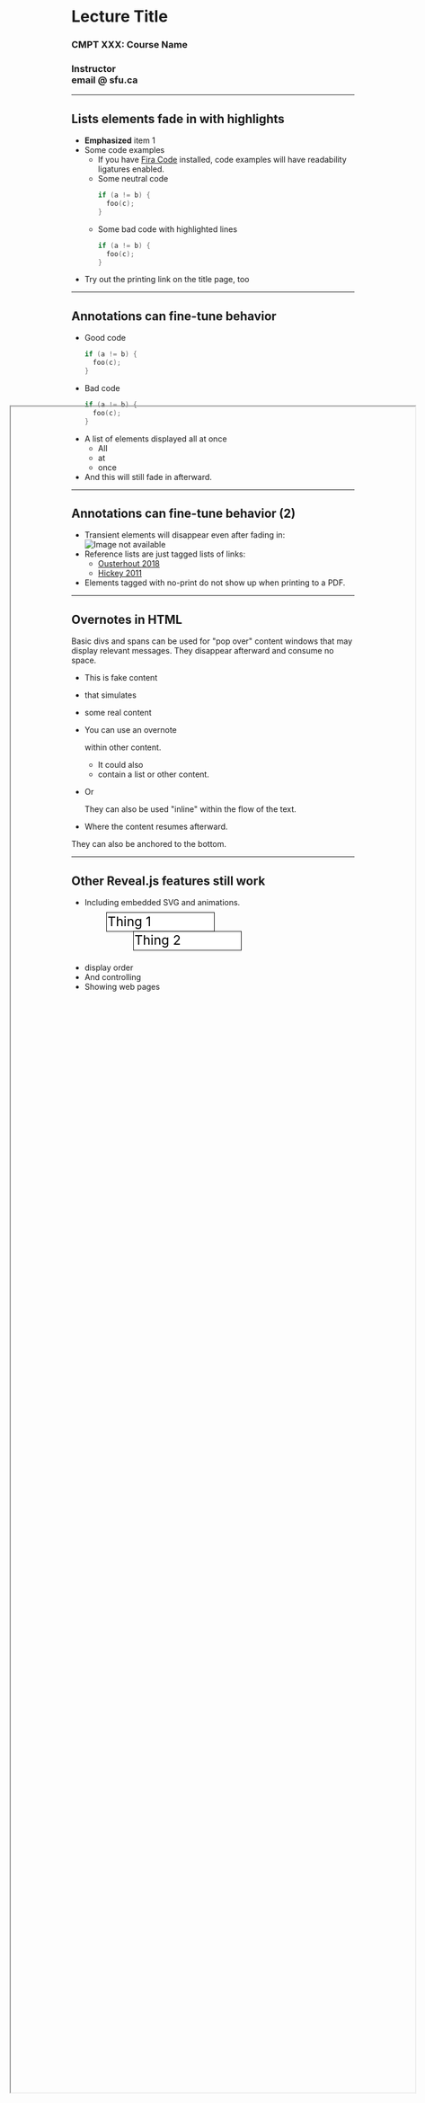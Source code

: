 # Lecture Title
### CMPT XXX: Course Name
### Instructor <br> email @ sfu.ca

---
## Lists elements fade in with highlights

* **Emphasized** item 1
* Some code examples
  * If you have [Fira Code](https://github.com/tonsky/FiraCode) installed, code examples will have readability ligatures enabled.
  * Some neutral code
      ```C []
      if (a != b) {
        foo(c);
      }
      ```
  * Some bad code with highlighted lines <!-- .element: class="bad" -->
      ```C [1|2|1-2]
      if (a != b) {
        foo(c);
      }
      ```
* Try out the printing link on the title page, too

---
## Annotations can fine-tune behavior

* Good code <!-- .element: class="good" -->
    ```C []
    if (a != b) {
      foo(c);
    }
    ```
* Bad code  <!-- .element: class="bad" -->
    ```C []
    if (a != b) {
      foo(c);
    }
    ```
* A list of elements displayed all at once
  - All <!-- .element: class="blocklist" -->
  - at
  - once
* And this will still fade in afterward.

---
## Annotations can fine-tune behavior (2)

* Transient elements will disappear even after fading in: <br>
  ![Image not available](https://coursys.sfu.ca/static/newsfu/bg-small.png "Hover text for info") <!-- .element: class="transient" -->
* Reference lists are just tagged lists of links:
  * [Ousterhout 2018](https://web.stanford.edu/~ouster/cgi-bin/aposd.php) <!-- .element: class="reference-list" -->
  * [Hickey 2011](https://www.infoq.com/presentations/Simple-Made-Easy/)
* Elements tagged with no-print do not show up when printing to a PDF. <!-- .element: class="no-print" -->

---
## Overnotes in HTML

Basic divs and spans can be used for "pop over" content windows that may display relevant messages.
They disappear afterward and consume no space.

* This is fake content
* that simulates
* some real content
* You can use an overnote
    <div class="overnote">
    within other content.<br>

    <ul>
      <li>It could also
      <li>contain a list or other content.
    </ul>
    </div>
* Or
    <div class="overnote-inline">
    They can also be used "inline" within the flow of the text.
    </div>
* Where the content resumes afterward.

<div class="overnote-bottom">
They can also be anchored to the bottom.
</div>

---
## Other Reveal.js features still work

* Including embedded SVG and animations. <!-- .element: data-fragment-index="1" -->
    <br>
    <svg width="500" height="100" viewBox="0 0 500 100" xmlns="http://www.w3.org/2000/svg">
      <g class="fragment fade-in" data-fragment-index="2">
        <rect width="200" height="35" x="40" y="10" stroke="#000" fill="#fff"/>
        <text font-size="24" y="35" x="42">Thing 1</text>
      </g>
      <g class="fragment fade-in" data-fragment-index="3">
        <rect width="200" height="35" x="90" y="45" stroke="#000" fill="#fff"/>
        <text font-size="24" y="70" x="92">Thing 2</text>
      </g>
    </svg>
* display order   <!-- .element: data-fragment-index="5" -->
* And controlling <!-- .element: data-fragment-index="4" -->
* Showing web pages <!-- .element: data-fragment-index="6" -->
    <iframe data-src="https://revealjs.com/" data-preload
        style="position: absolute; width: 75%; height: 75%; top: 50%; left: 50%; transform: translate(-50%, -40%);"
        class="fragment fade-in-then-out" data-fragment-index="7"/>
